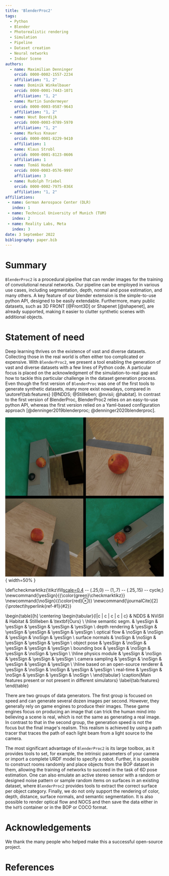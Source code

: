 ```yaml
---
title: 'BlenderProc2'
tags:
  - Python
  - Blender
  - Photorealistic rendering
  - Simulation
  - Pipeline
  - Dataset creation
  - Neural networks
  - Indoor Scene
authors:
  - name: Maximilian Denninger
    orcid: 0000-0002-1557-2234
    affiliation: "1, 2"
  - name: Dominik Winkelbauer
    orcid: 0000-0001-7443-1071
    affiliation: "1, 2"
  - name: Martin Sundermeyer
    orcid: 0000-0003-0587-9643
    affiliation: "1, 2"
  - name: Wout Boerdijk
    orcid: 0000-0003-0789-5970
    affiliation: "1, 2"
  - name: Markus Knauer
    orcid: 0000-0001-8229-9410
    affiliation: 1
  - name: Klaus Strobl
    orcid: 0000-0001-8123-0606
    affiliation: 1
  - name: Tomáš Hodaň
    orcid: 0000-0003-0576-9997
    affiliation: 3
  - name: Rudolph Triebel
    orcid: 0000-0002-7975-036X
    affiliation: "1, 2"
affiliations:
 - name: German Aerospace Center (DLR)
   index: 1
 - name: Technical University of Munich (TUM)
   index: 2
 - name: Reality Labs, Meta
   index: 3
date: 3 September 2022
bibliography: paper.bib
---
```


# Summary

`BlenderProc2` is a procedural pipeline that can render images for the training of convolutional neural networks. 
Our pipeline can be employed in various use cases, including segmentation, depth, normal and pose estimation, and many others. 
A key feature of our blender extension is the simple-to-use python API, designed to be easily extendable. 
Furthermore, many public datasets, such as 3D FRONT [@Front3D] or Shapenet [@shapenet], are already supported, making it easier to clutter synthetic scenes with additional objects.

# Statement of need

Deep learning thrives on the existence of vast and diverse datasets. 
Collecting those in the real world is often either too complicated or expensive. 
With `BlenderProc2`, we present a tool enabling the generation of vast and diverse datasets with a few lines of Python code.
A particular focus is placed on the acknowledgment of the simulation-to-real gap and how to tackle this particular challenge in the dataset generation process.
Even though the first version of `BlenderProc` was one of the first tools to generate synthetic datasets, many more exist nowadays, compared in \autoref{tab:features} [@NDDS; @Stillleben; @nvisii; @habitat].
In contrast to the first version of BlenderProc, BlenderProc2 relies on an easy-to-use python API, whereas the first version relied on a Yaml-based configuration approach [@denninger2019blenderproc; @denninger2020blenderproc].

![An apple randomly sampled in the 3D FRONT dataset [@Front3D].](images/front_3d_object_sampling.jpg){ width=50% }

\def\checkmarktikz{\tikz\fill[scale=0.4](0,.35) -- (.25,0) -- (1,.7) -- (.25,.15) -- cycle;} 
\newcommand{\yesSign}{{\color{green}\checkmarktikz}}
\newcommand{\noSign}{{\color{red}$\otimes$}}
\newcommand{\journalCite}[2]{\protect\hyperlink{ref-#1}{#2}}

\begin{table}[h]
\centering
\begin{tabular}{l|c | c | c | c | c}
 & NDDS & NViSII & Habitat & Stillleben & \textbf{Ours} \\
\hline
semantic segm. & \yesSign & \yesSign & \yesSign & \yesSign & \yesSign \\
depth rendering & \yesSign & \yesSign & \yesSign & \yesSign & \yesSign \\
optical flow & \noSign & \noSign & \yesSign & \noSign & \yesSign \\
surface normals & \noSign & \noSign & \yesSign & \yesSign & \yesSign \\
object pose & \yesSign & \noSign & \yesSign & \yesSign & \yesSign \\
bounding box & \yesSign & \noSign & \yesSign & \noSign & \yesSign \\
\hline
physics module & \yesSign & \noSign & \yesSign & \yesSign & \yesSign \\
camera sampling & \yesSign & \noSign & \yesSign & \yesSign & \yesSign \\
\hline
based on an open-source renderer & \yesSign & \noSign & \noSign & \yesSign & \yesSign \\
real-time & \yesSign & \noSign & \yesSign & \yesSign & \noSign \\
\end{tabular}
\caption{Main features present or not present in different simulators}
\label{tab:features}
\end{table}


There are two groups of data generators.
The first group is focused on speed and can generate several dozen images per second. 
However, they generally rely on game engines to produce their images. These game engines focus on producing an image that can trick the human mind into believing a scene is real, which is not the same as generating a real image. 
In contrast to that in the second group, the generation speed is not the focus but the final image's realism. 
This realism is achieved by using a path tracer that traces the path of each light beam from a light source to the camera.

The most significant advantage of `BlenderProc2` is its large toolbox, as it provides tools to set, for example, the intrinsic parameters of your camera or import a complete URDF model to specify a robot.
Further, it is possible to construct rooms randomly and place objects from the BOP dataset in them, allowing the training of networks to succeed in the task of 6D pose estimation. 
One can also emulate an active stereo sensor with a random or designed noise pattern or sample random items on surfaces in an existing dataset, where `BlenderProc2` provides tools to extract the correct surface per object category.
Finally, we do not only support the rendering of color, depth, distance, surface normals, and semantic segmentation. 
It is also possible to render optical flow and NOCS and then save the data either in the `hdf5` container or in the BOP or COCO format.

# Acknowledgements

We thank the many people who helped make this a successful open-source project.

# References
